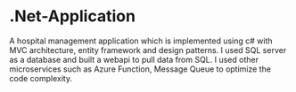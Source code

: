 # .Net-Application
A hospital management application which is implemented using c# with MVC architecture, entity framework and design patterns. I used SQL server as a database and built a webapi to pull data from SQL. I used other microservices such as Azure Function, Message Queue to optimize the code complexity.

